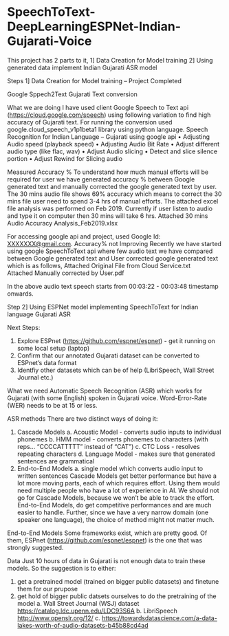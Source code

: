 # SpeechToText-DeepLearningESPNet-Indian-Gujarati-Voice

This project has 2 parts to it,
1] Data Creation for Model training
2] Using generated data implement Indian Gujarati ASR model

Steps 1] Data Creation for Model training – Project Completed

Google Sppech2Text Gujarati Text conversion

What we are doing
I have used client Google Speech to Text api (https://cloud.google.com/speech) using following variation to find high accuracy of Gujarati text. For running the conversion used google.cloud_speech_v1p1beta1 library using python language.
Speech Recognition for Indian Language – Gujarati using google api
• Adjusting Audio speed (playback speed)
• Adjusting Audio Bit Rate
• Adjust different audio type (like flac, wav)
• Adjust Audio slicing 
• Detect and slice silence portion 
• Adjust Rewind for Slicing audio

Measured Accuracy %
To understand how much manual efforts will be required for user we have generated accuracy % between Google generated text and manually corrected the google generated text by user. The 30 mins audio file shows 69% accuracy which means to correct the 30 mins file user need to spend 3-4 hrs of manual efforts. The attached excel file analysis was performed on Feb 2019.  Currently if user listen to audio and type it on computer then 30 mins will take 6 hrs.
Attached 30 mins Audio Accuracy Analysis_Feb2019.xlsx

For accessing google api and project, used Google Id: XXXXXXX@gmail.com.
Accuracy% not Improving
Recently we have started using google SpeechToText api where few audio text we have compared between Google generated text and User corrected google generated text which is as follows,
Attached Original File from Cloud Service.txt 	
Attached Manually corrected by User.pdf
 
In the above audio text speech starts from 00:03:22 - 00:03:48 timestamp onwards. 


Step 2] Using ESPNet model implementing SpeechToText for Indian language Gujarati
ASR

Next Steps:
1.	Explore ESPnet (https://github.com/espnet/espnet) - get it running on some local setup (laptop)
2.	Confirm that our annotated Gujarati dataset can be converted to ESPnet’s data format
3.	Identfiy other datasets which can be of help (LibriSpeech, Wall Street Journal etc.)

What we need
Automatic Speech Recognition (ASR) which works for Gujarati (with some English) spoken in Gujarati voice. Word-Error-Rate (WER) needs to be at 15 or less.

ASR methods
There are two distinct ways of doing it:
1.	Cascade Models
a.	Acoustic Model - converts audio inputs to individual phonemes
b.	HMM model - converts phonemes to characters
(with reps… “CCCCATTTTT” instead of “CAT”)
c.	CTC Loss - resolves repeating characters
d.	Language Model - makes sure that generated sentences are grammatical
2.	End-to-End Models
a.	single model which converts audio input to written sentences
Cascade Models get better performance but have a lot more moving parts, each of which requires effort. Using them would need multiple people who have a lot of experience in AI. We should not go for Cascade Models, because we won’t be able to track the effort.
End-to-End Models, do get competitive performances and are much easier to handle. Further, since we have a very narrow domain (one speaker one language), the choice of method might not matter much.

End-to-End Models
Some frameworks exist, which are pretty good. Of them, ESPnet (https://github.com/espnet/espnet) is the one that was strongly suggested.

Data
Just 10 hours of data in Gujarati is not enough data to train these models. So the suggestion is to either:
1.	get a pretrained model (trained on bigger public datasets) and finetune them for our prupose
2.	get hold of bigger public datsets ourselves to do the pretraining of the model
a.	Wall Street Journal (WSJ) dataset https://catalog.ldc.upenn.edu/LDC93S6A
b.	LibriSpeech http://www.openslr.org/12/
c.	https://towardsdatascience.com/a-data-lakes-worth-of-audio-datasets-b45b88cd4ad

